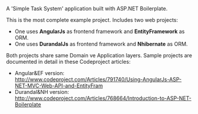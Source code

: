 A 'Simple Task System' application built with ASP.NET Boilerplate.

This is the most complete example project. Includes two web projects:

* One uses **AngularJs** as frontend framework and **EntityFramework** as ORM.
* One uses **DurandalJs** as frontend framework and **Nhibernate** as ORM.

Both projects share same Domain ve Application layers. Sample projects are documented in detail in these Codeproject articles:

* Angular&EF version: http://www.codeproject.com/Articles/791740/Using-AngularJs-ASP-NET-MVC-Web-API-and-EntityFram
* Durandal&NH version: http://www.codeproject.com/Articles/768664/Introduction-to-ASP-NET-Boilerplate
